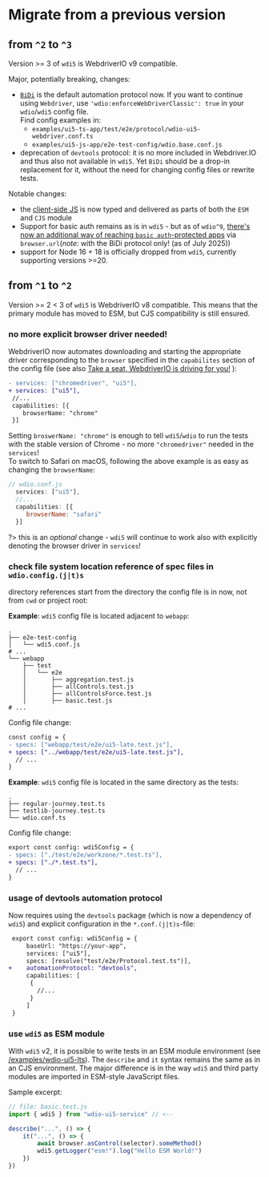 # Migrate from a previous version

## from `^2` to `^3`

Version >= 3 of `wdi5` is WebdriverIO v9 compatible.

Major, potentially breaking, changes:

- [`BiDi`](https://developer.chrome.com/blog/webdriver-bidi) is the default automation protocol now. If you want to continue using `Webdriver`, use `'wdio:enforceWebDriverClassic': true` in your `wdio`/`wdi5` config file.  
  Find config examples in:
  - `examples/ui5-ts-app/test/e2e/protocol/wdio-ui5-webdriver.conf.ts`
  - `examples/ui5-js-app/e2e-test-config/wdio.base.conf.js`
- deprecation of `devtools` protocol: it is no more included in Webdriver.IO and thus also not available in `wdi5`. Yet `BiDi` should be a drop-in replacement for it, without the need for changing config files or rewrite tests.

Notable changes:

- the [client-side JS](https://github.com/ui5-community/wdi5/tree/v9-support/src/client-side-js) is now typed and delivered as parts of both the `ESM` and `CJS` module
- Support for basic auth remains as is in `wdi5` - but as of `wdio^9`, [there's now an additional way of reaching `basic auth`-protected apps](https://webdriver.io/blog/2024/08/15/webdriverio-v9-release/#overcome-basic-authentification) via `browser.url`(_note:_ with the BiDi protocol only! (as of July 2025))
- support for Node 16 + 18 is officially dropped from `wdi5`, currently supporting versions >=20.

## from `^1` to `^2`

Version >= 2 < 3 of `wdi5` is WebdriverIO v8 compatible. This means that the primary module has moved to ESM, but CJS compatibility is still ensured.

### no more explicit browser driver needed!

WebdriverIO now automates downloading and starting the appropriate driver corresponding to the `browser` specified in the `capabilites` section of the config file (see also [Take a seat, WebdriverIO is driving for you!](https://webdriver.io/blog/2023/07/31/driver-management) ):

```diff
- services: ["chromedriver", "ui5"],
+ services: ["ui5"],
 //...
 capabilities: [{
    browserName: "chrome"
 }]
```

Setting `broswerName: "chrome"` is enough to tell `wdi5`/`wdio` to run the tests with the stable version of Chrome - no more `"chromedriver"` needed in the `services`!  
To switch to Safari on macOS, following the above example is as easy as changing the `browserName`:

```js
// wdio.conf.js
  services: ["ui5"],
  //...
  capabilities: [{
     browserName: "safari"
  }]
```

?> this is an _optional_ change - `wdi5` will continue to work also with explicitly denoting the browser driver in `services`!

### check file system location reference of spec files in `wdio.config.(j|t)s`

directory references start from the directory the config file is in now, not from `cwd` or project root:

**Example**: `wdi5` config file is located adjacent to `webapp`:

```console
.
├── e2e-test-config
│   └── wdi5.conf.js
# ...
└── webapp
    ├── test
    │   └── e2e
    │       ├── aggregation.test.js
    │       ├── allControls.test.js
    │       ├── allControlsForce.test.js
    │       ├── basic.test.js
# ...
```

Config file change:

```diff
const config = {
- specs: ["webapp/test/e2e/ui5-late.test.js"],
+ specs: ["../webapp/test/e2e/ui5-late.test.js"],
  // ...
}
```

**Example**: `wdi5` config file is located in the same directory as the tests:

```console
.
├── regular-journey.test.ts
├── testlib-journey.test.ts
└── wdio.conf.ts
```

Config file change:

```diff
export const config: wdi5Config = {
- specs: ["./test/e2e/workzone/*.test.ts"],
+ specs: ["./*.test.ts"],
  // ...
}
```

### usage of devtools automation protocol

Now requires using the `devtools` package (which is now a dependency of `wdi5`) and explicit configuration in the `*.conf.(j|t)s`-file:

```diff
 export const config: wdi5Config = {
     baseUrl: "https://your-app",
     services: ["ui5"],
     specs: [resolve("test/e2e/Protocol.test.ts")],
+    automationProtocol: "devtools",
     capabilities: [
      {
        //...
      }
     ]
 }
```

### use `wdi5` as ESM module

With `wdi5` v2, it is possible to write tests in an ESM module environment (see [/examples/wdio-ui5-lts](https://github.com/ui5-community/wdi5/blob/main/examples/wdio-ui5-lts)). The `describe` and `it` syntax remains the same as in an CJS environment. The major difference is in the way `wdi5` and third party modules are imported in ESM-style JavaScript files.

Sample excerpt:

```js
// file: basic.test.js
import { wdi5 } from "wdio-ui5-service" // <--

describe("...", () => {
    it("...", () => {
        await browser.asControl(selector).someMethod()
        wdi5.getLogger("esm!").log("Hello ESM World!")
    })
})

```
